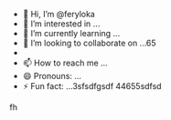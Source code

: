 - 👋 Hi, I’m @feryloka
- 👀 I’m interested in ...
- 🌱 I’m currently learning ...
- 💞️ I’m looking to collaborate on ...65
- 
- 📫 How to reach me ...
- 😄 Pronouns: ...
- ⚡ Fun fact: ...3sfsdfgsdf
44655sdfsd
<!---da46
feryloka/feryloka is a ✨ special ✨ repository because its `README.md`dfgdg (this file) appears on your G3itHub profile.
You can click the Preview link to take a look at your changes.
--->
fh
